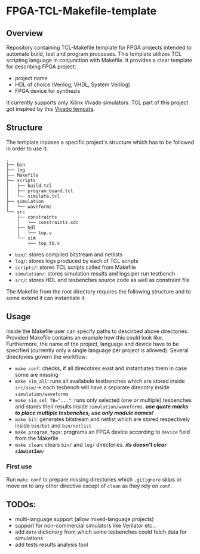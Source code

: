 # FPGA-TCL-Makefile-template
## Overview
Repository containing TCL-Makefile template for FPGA projects intended to automate build, test and program processes.
This template utilizes TCL scripting language in conjunction with Makefile. It provides a clear template for describing FPGA project:
- project name
- HDL of choice (Verilog, VHDL, System Verilog)
- FPGA device for synthezis

It currently supports only Xilinx Vivado simulators.
TCL part of this project got inspired by this [Vivado tempate](https://github.com/adamchristiansen/minimal-vivado-template/blob/main/generate_project.tcl).

## Structure
The template inposes a specific project's structure which has to be followed in order to use it.
```
.
├── bin
├── log
├── Makefile
├── scripts
│   ├── build.tcl
│   ├── program_board.tcl
│   └── simulate.tcl
├── simulation
│   └── waveforms
└── src
    ├── constraints
    │   └── constraints.xdc
    ├── hdl
    │   └── top.v
    └── sim
        ├── top_tb.v 
```
- ```bin/```: stores compiled bitstream and netlists
- ```log/```: stores logs produced by each of TCL scripts
- ```scripts/```: stores TCL scripts called from Makefile
- ```simulation/```: stores simulation results and logs per run testbench
- ```src/```: stores HDL and tesbenches source code as well as constraint file

The Makefile from the root directory requires the following structure and to some extend it can instantiate it.

## Usage
Inside the Makefile user can specify paths to descirbed above directories. Provided Makefile contains an example how this could look like.
Furthermore, the name of the project, language and device have to be specified (currently only a single language per project is allowed).
Several directovies govern the workflow:
- ```make conf```: checks, if all direcotires exist and instantiates them in case some are missing
- ```make sim_all```: runs all availabele testbenches which are stored inside ```src/sim/```-> each tesbench will have a separate direcotry inside ```simulation/waveforms```
- ```make sim_sel TB="..."```: runs only selected (one or multiple) tesbenches and stores their results inside ```simulation/waveforms```. ***use quote marks to place multiple tesbenches, use only module names!***
- ```make bit```: generates bitstream and netlist which are stored respectively inside ```bin/bit``` and ```bin/netlist```
- ```make program_fpga```: programs an FPGA device according to ```device``` field from the Makefile
- ```make clean```: clears ```bin/``` and ```log/``` directories. ***its doesn't clear ```simulation/```***

### First use
Run ```make conf``` to prepare missing directories which ```.gitignore``` skips or move on to any other directive except of ```clean``` as they rely on ```conf```.

## TODOs:
- multi-language support (allow mixed-language projects)
- support for non-commercial simulators like Verilator etc...
- add ```data``` dictionary from which some tesbenches could fetch data for simulations
- add tests results analysis tool